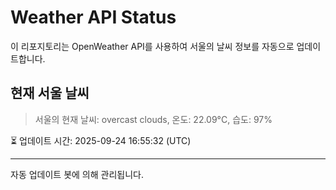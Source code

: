 
# Weather API Status

이 리포지토리는 OpenWeather API를 사용하여 서울의 날씨 정보를 자동으로 업데이트합니다.

## 현재 서울 날씨
> 서울의 현재 날씨: overcast clouds, 온도: 22.09°C, 습도: 97%

⏳ 업데이트 시간: 2025-09-24 16:55:32 (UTC)

---
자동 업데이트 봇에 의해 관리됩니다.
